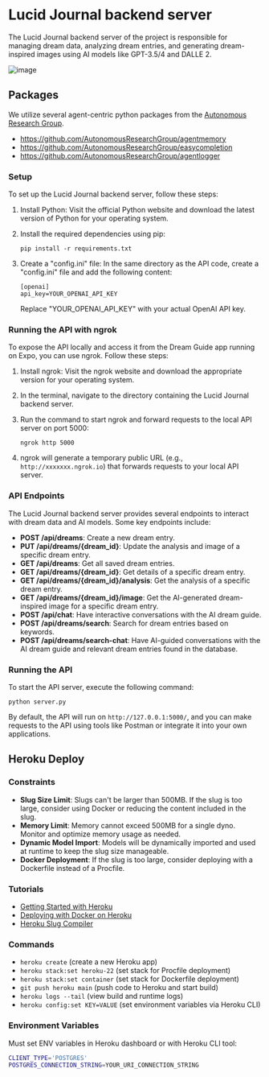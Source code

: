# Lucid Journal backend server
The Lucid Journal backend server of the project is responsible for managing dream data, analyzing dream entries, and generating dream-inspired images using AI models like GPT-3.5/4 and DALLE 2.

![image](resources\banner.png)

## Packages
We utilize several agent-centric python packages from the [Autonomous Research Group](https://github.com/AutonomousResearchGroup).

- https://github.com/AutonomousResearchGroup/agentmemory
- https://github.com/AutonomousResearchGroup/easycompletion
- https://github.com/AutonomousResearchGroup/agentlogger

### Setup
To set up the Lucid Journal backend server, follow these steps:

1. Install Python: Visit the official Python website and download the latest version of Python for your operating system.

2. Install the required dependencies using pip:
   ```
   pip install -r requirements.txt
   ```

3. Create a "config.ini" file: In the same directory as the API code, create a "config.ini" file and add the following content:
   ```
   [openai]
   api_key=YOUR_OPENAI_API_KEY
   ```
   Replace "YOUR_OPENAI_API_KEY" with your actual OpenAI API key.

### Running the API with ngrok
To expose the API locally and access it from the Dream Guide app running on Expo, you can use ngrok. Follow these steps:

1. Install ngrok: Visit the ngrok website and download the appropriate version for your operating system.

2. In the terminal, navigate to the directory containing the Lucid Journal backend server.

3. Run the command to start ngrok and forward requests to the local API server on port 5000:
   ```
   ngrok http 5000
   ```

4. ngrok will generate a temporary public URL (e.g., `http://xxxxxxx.ngrok.io`) that forwards requests to your local API server.

### API Endpoints
The Lucid Journal backend server provides several endpoints to interact with dream data and AI models. Some key endpoints include:

- **POST /api/dreams**: Create a new dream entry.
- **PUT /api/dreams/{dream_id}**: Update the analysis and image of a specific dream entry.
- **GET /api/dreams**: Get all saved dream entries.
- **GET /api/dreams/{dream_id}**: Get details of a specific dream entry.
- **GET /api/dreams/{dream_id}/analysis**: Get the analysis of a specific dream entry.
- **GET /api/dreams/{dream_id}/image**: Get the AI-generated dream-inspired image for a specific dream entry.
- **POST /api/chat**: Have interactive conversations with the AI dream guide.
- **POST /api/dreams/search**: Search for dream entries based on keywords.
- **POST /api/dreams/search-chat**: Have AI-guided conversations with the AI dream guide and relevant dream entries found in the database.

### Running the API
To start the API server, execute the following command:

```
python server.py
```

By default, the API will run on `http://127.0.0.1:5000/`, and you can make requests to the API using tools like Postman or integrate it into your own applications.

## Heroku Deploy

### Constraints
- **Slug Size Limit**: Slugs can't be larger than 500MB. If the slug is too large, consider using Docker or reducing the content included in the slug.
- **Memory Limit**: Memory cannot exceed 500MB for a single dyno. Monitor and optimize memory usage as needed.
- **Dynamic Model Import**: Models will be dynamically imported and used at runtime to keep the slug size manageable.
- **Docker Deployment**: If the slug is too large, consider deploying with a Dockerfile instead of a Procfile.

### Tutorials
- [Getting Started with Heroku](https://devcenter.heroku.com/articles/getting-started-with-python)
- [Deploying with Docker on Heroku](https://devcenter.heroku.com/categories/deploying-with-docker)
- [Heroku Slug Compiler](https://devcenter.heroku.com/articles/slug-compiler)

### Commands
- `heroku create` (create a new Heroku app)
- `heroku stack:set heroku-22` (set stack for Procfile deployment)
- `heroku stack:set container` (set stack for Dockerfile deployment)
- `git push heroku main` (push code to Heroku and start build)
- `heroku logs --tail` (view build and runtime logs)
- `heroku config:set KEY=VALUE` (set environment variables via Heroku CLI)

### Environment Variables
Must set ENV variables in Heroku dashboard or with Heroku CLI tool:

```bash
CLIENT_TYPE='POSTGRES'
POSTGRES_CONNECTION_STRING=YOUR_URI_CONNECTION_STRING
```